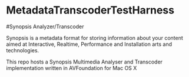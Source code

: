 # MetadataTranscoderTestHarness

#Synopsis Analyzer/Transcoder

Synopsis is a metadata format for storing information about your content aimed at Interactive, Realtime, Performance and Installation arts and technologies.

This repo hosts a Synopsis Multimedia Analyser and Transcoder implementation written in AVFoundation for Mac OS X
